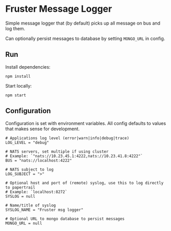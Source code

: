 # Fruster Message Logger

Simple message logger that (by default) picks up all message on bus and log them.

Can optionally persist messages to database by setting `MONGO_URL` in config.

## Run

Install dependencies:

    npm install

Start locally:

    npm start

## Configuration

Configuration is set with environment variables. All config defaults to values that makes sense for development.
    
    # Applications log level (error|warn|info|debug|trace)
    LOG_LEVEL = "debug"
    
    # NATS servers, set multiple if using cluster
    # Example: `"nats://10.23.45.1:4222,nats://10.23.41.8:4222"`
    BUS = "nats://localhost:4222"
        
    # NATS subject to log
    LOG_SUBJECT = ">"
    
    # Optional host and port of (remote) syslog, use this to log directly to papertrail
    # Example: `localhost:8272`
    SYSLOG = null
    
    # Name/title of syslog
    SYSLOG_NAME = "Fruster msg logger"
    
    # Optional URL to mongo database to persist messages
    MONGO_URL = null
    
    
